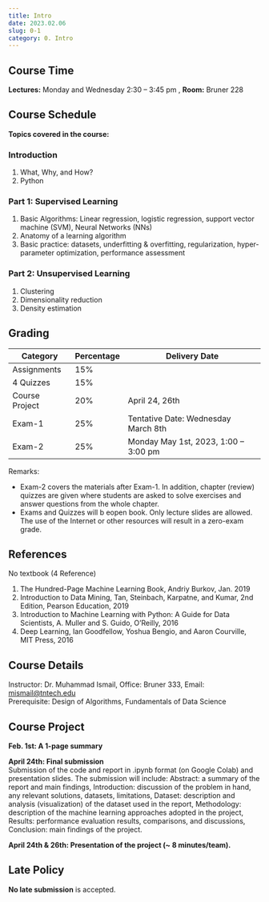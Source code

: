 ```yaml
---
title: Intro
date: 2023.02.06
slug: 0-1
category: 0. Intro
---
```

## Course Time

**Lectures:** Monday and Wednesday 2:30 – 3:45 pm , **Room:** Bruner 228

## Course Schedule

**Topics covered in the course:**

### Introduction

1. What, Why, and How?
2. Python

### Part 1: Supervised Learning

1. Basic Algorithms: Linear regression, logistic regression, support vector machine (SVM), Neural Networks (NNs)
2. Anatomy of a learning algorithm
3. Basic practice: datasets, underfitting & overfitting, regularization, hyper-parameter optimization, performance assessment

### Part 2: Unsupervised Learning

1. Clustering
2. Dimensionality reduction
3. Density estimation

## Grading

| Category       | Percentage | Delivery Date                 | 
| -------------- | ---------- |------------------------------ |
| Assignments    | 15% |                                      |
| 4 Quizzes      | 15% |                                      |
| Course Project | 20% | April 24, 26th                       |
| Exam-1         | 25% | Tentative Date: Wednesday March 8th  |
| Exam-2         | 25% | Monday May 1st, 2023, 1:00 – 3:00 pm |

Remarks:

- Exam-2 covers the materials after Exam-1. In addition, chapter (review) quizzes are given where students are asked to solve exercises and answer questions from the whole chapter.
- Exams and Quizzes will b eopen book. Only lecture slides are allowed. The use of the Internet or other resources will result in a zero-exam grade.

## References

No textbook (4 Reference)

1. The Hundred-Page Machine Learning Book, Andriy Burkov, Jan. 2019
2. Introduction to Data Mining, Tan, Steinbach, Karpatne, and Kumar, 2nd Edition, Pearson Education, 2019
3. Introduction to Machine Learning with Python: A Guide for Data Scientists, A. Muller and S. Guido, O’Reilly, 2016
4. Deep Learning, Ian Goodfellow, Yoshua Bengio, and Aaron Courville, MIT Press, 2016

## Course Details

Instructor: Dr. Muhammad Ismail, Office: Bruner 333, Email: mismail@tntech.edu </br>
Prerequisite: Design of Algorithms, Fundamentals of Data Science

## Course Project

**Feb. 1st: A 1-page summary**  </br>

**April 24th: Final submission** </br>
Submission of the code and report in .ipynb format (on Google Colab) and presentation slides. The submission will include: Abstract: a summary of the report and main findings, Introduction: discussion of the problem in hand, any relevant solutions, datasets, limitations, Dataset: description and analysis (visualization) of the dataset used in the report, Methodology: description of the machine learning approaches adopted in the project, Results: performance evaluation results, comparisons, and discussions, Conclusion: main findings of the project. </Br>

**April 24th & 26th: Presentation of the project (~ 8 minutes/team).**

## Late Policy

**No late submission** is accepted.
